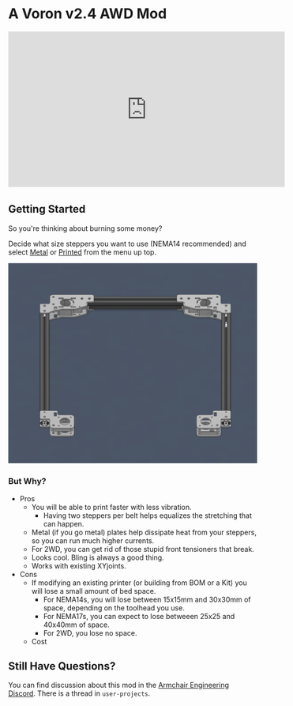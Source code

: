 # A Voron v2.4 AWD Mod

<iframe width="560" height="315" src="https://www.youtube-nocookie.com/embed/Lp676hJnY2M?start=8" title="YouTube video player" frameborder="0" allow="accelerometer; autoplay; clipboard-write; encrypted-media; gyroscope; picture-in-picture; web-share" allowfullscreen></iframe>

## Getting Started

So you're thinking about burning some money? 

Decide what size steppers you want to use (NEMA14 recommended) and select [Metal](/metal_parts) or [Printed](/printed_parts) from the menu up top.

![Gantry](images/Gantry.png)

### But Why?

* Pros
    * You will be able to print faster with less vibration.
        * Having two steppers per belt helps equalizes the stretching that can happen.
    * Metal (if you go metal) plates help dissipate heat from your steppers, so you can run much higher currents.
    * For 2WD, you can get rid of those stupid front tensioners that break.
    * Looks cool. Bling is always a good thing.
    * Works with existing XYjoints.
* Cons
    * If modifying an existing printer (or building from BOM or a Kit) you will lose a small amount of bed space.
        * For NEMA14s, you will lose between 15x15mm and 30x30mm of space, depending on the toolhead you use.
        * For NEMA17s, you can expect to lose betweeen 25x25 and 40x40mm of space.
        * For 2WD, you lose no space.
    * Cost

## Still Have Questions?

You can find discussion about this mod in the [Armchair Engineering Discord](https://discord.gg/armchairengineeringsux). There is a thread in `user-projects`.
